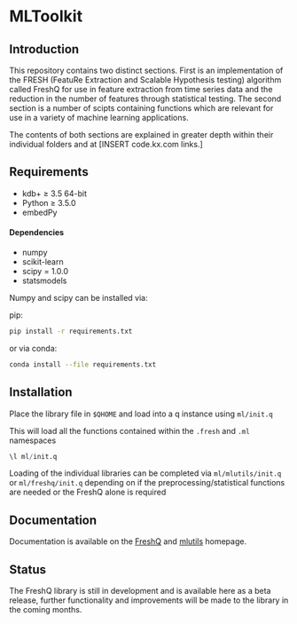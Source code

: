 # MLToolkit
## Introduction
This repository contains two distinct sections. First is an implementation of the FRESH (FeatuRe Extraction and Scalable Hypothesis testing) algorithm called FreshQ for use in feature extraction from time series data and the reduction in the number of features through statistical testing. The second section is a number of scipts containing functions which are relevant for use in a variety of machine learning applications.

The contents of both sections are explained in greater depth within their individual folders and at [INSERT code.kx.com links.]

## Requirements

- kdb+ ≥ 3.5 64-bit
- Python ≥ 3.5.0
- embedPy

#### Dependencies
- numpy
- scikit-learn
- scipy = 1.0.0
- statsmodels

Numpy and scipy can be installed via:

pip:
```bash
pip install -r requirements.txt
```

or via conda:
```bash
conda install --file requirements.txt
```

## Installation

Place the library file in `$QHOME` and load into a q instance using `ml/init.q`

This will load all the functions contained within the `.fresh` and `.ml` namespaces 
```q
\l ml/init.q
```

Loading of the individual libraries can be completed via `ml/mlutils/init.q` or `ml/freshq/init.q` depending on if the preprocessing/statistical functions are needed or the FreshQ alone is required
## Documentation

Documentation is available on the [FreshQ](https://code.kx.com/q/ml/freshq/) and [mlutils](https://code.kx.com/q/ml/mlutils) homepage.

## Status

The FreshQ library is still in development and is available here as a beta release, further functionality and improvements will be made to the library in the coming months.

